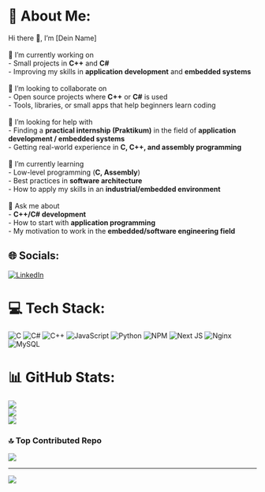 # 💫 About Me:
 Hi there 👋, I’m [Dein Name]<br><br>🔭 I’m currently working on  <br>- Small projects in **C++** and **C#**  <br>- Improving my skills in **application development** and **embedded systems**<br><br>👯 I’m looking to collaborate on  <br>- Open source projects where **C++** or **C#** is used  <br>- Tools, libraries, or small apps that help beginners learn coding<br><br>🤝 I’m looking for help with  <br>- Finding a **practical internship (Praktikum)** in the field of **application development / embedded systems**  <br>- Getting real-world experience in **C, C++, and assembly programming**<br><br>🌱 I’m currently learning  <br>- Low-level programming (**C, Assembly**)  <br>- Best practices in **software architecture**  <br>- How to apply my skills in an **industrial/embedded environment**<br><br>💬 Ask me about  <br>- **C++/C# development**  <br>- How to start with **application programming**  <br>- My motivation to work in the **embedded/software engineering field**


## 🌐 Socials:
[![LinkedIn](https://img.shields.io/badge/LinkedIn-%230077B5.svg?logo=linkedin&logoColor=white)](https://linkedin.com/in/julian-rolfes-086a07381/) 

# 💻 Tech Stack:
![C](https://img.shields.io/badge/c-%2300599C.svg?style=for-the-badge&logo=c&logoColor=white) ![C#](https://img.shields.io/badge/c%23-%23239120.svg?style=for-the-badge&logo=csharp&logoColor=white) ![C++](https://img.shields.io/badge/c++-%2300599C.svg?style=for-the-badge&logo=c%2B%2B&logoColor=white) ![JavaScript](https://img.shields.io/badge/javascript-%23323330.svg?style=for-the-badge&logo=javascript&logoColor=%23F7DF1E) ![Python](https://img.shields.io/badge/python-3670A0?style=for-the-badge&logo=python&logoColor=ffdd54) ![NPM](https://img.shields.io/badge/NPM-%23CB3837.svg?style=for-the-badge&logo=npm&logoColor=white) ![Next JS](https://img.shields.io/badge/Next-black?style=for-the-badge&logo=next.js&logoColor=white) ![Nginx](https://img.shields.io/badge/nginx-%23009639.svg?style=for-the-badge&logo=nginx&logoColor=white) ![MySQL](https://img.shields.io/badge/mysql-4479A1.svg?style=for-the-badge&logo=mysql&logoColor=white)
# 📊 GitHub Stats:
![](https://github-readme-stats.vercel.app/api?username=Julian-Rolfes&theme=radical&hide_border=false&include_all_commits=false&count_private=false)<br/>
![](https://nirzak-streak-stats.vercel.app/?user=Julian-Rolfes&theme=radical&hide_border=false)<br/>
![](https://github-readme-stats.vercel.app/api/top-langs/?username=Julian-Rolfes&theme=radical&hide_border=false&include_all_commits=false&count_private=false&layout=compact)

### 🔝 Top Contributed Repo
![](https://github-contributor-stats.vercel.app/api?username=Julian-Rolfes&limit=5&theme=dark&combine_all_yearly_contributions=true)

---
[![](https://visitcount.itsvg.in/api?id=Julian-Rolfes&icon=2&color=0)](https://visitcount.itsvg.in)

<!-- Proudly created with GPRM ( https://gprm.itsvg.in ) -->

